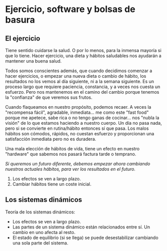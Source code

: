
# Ejercicio, software y bolsas de basura

## El ejercicio

Tiene sentido cuidarse la salud. O por lo menos, para la inmensa mayoría si que lo tiene. Hacer ejercicio, una dieta y hábitos saludables nos ayudarán a mantener una buena salud.

Todos somos conscientes además, que cuando decidimos comenzar a hacer ejercicios, o empezar una nueva dieta o cambio de hábito, los resultados no los vemos al día siguiente, ni a la semana siguiente. Es un proceso largo que requiere paciencia, constancia, y a veces nos cuesta un esfuerzo. Pero nos mantenemos en el camino del cambio porque tenemos la "confianza" de que veremos sus frutos.

Cuando flaqueamos en nuestro propósito, podemos recaer. A veces la "recompensa fácil", agradable, inmediata... me como este "fast food" porque me apetece, sabe rica o no tengo ganas de cocinar... nos "nubla la visión" de lo que estamos haciendo a nuestro cuerpo. Un día no pasa nada, pero si se convierte en rutina/hábito entonces sí que pasa. Los malos hábitos son cómodos, rápidos, no cuestan esfuerzo y proporcionan una satisfacción inmediata pero no es duradera.

Una mala elección de hábitos de vida, tiene un efecto en nuestro "hardware" que sabemos nos pasará factura tarde o temprano.

_Si queremos un futuro diferente, debemos empezar ahora cambiando nuestros actuales hábitos, para ver los resultados en el futuro._

1. Los efectos se ven a largo plazo.
2. Cambiar hábitos tiene un coste inicial.


## Los sistemas dinámicos

Teoría de los sistemas dinámicos:
* Los efectos se ven a largo plazo.
* Las partes de un sistema dinámico están relacionados entre sí. Un cambio en uno afecta al resto.
* El estado de equilibrio (si se llega) se puede desestabilizar cambiando una sola parte del sistema.
